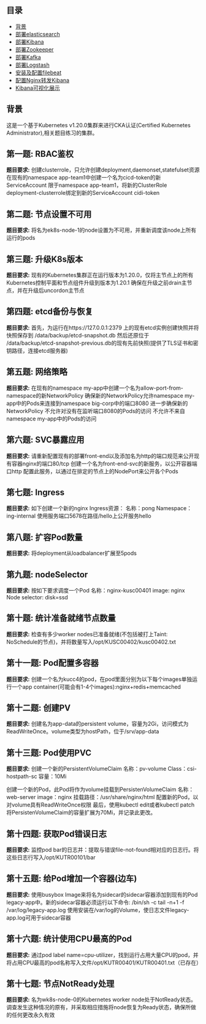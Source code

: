 ## 目录
- [背景](#背景)
- [部署elasticsearch](#部署elasticsearch)
- [部署Kibana](#部署Kibana)
- [部署Zookeeper](#部署Zookeeper)
- [部署Kafka](#部署Kafka)
- [部署Logstash](#部署Logstash)
- [安装及配置filebeat](#安装及配置filebeat)
- [配置Nginx转发Kibana](#配置Nginx转发Kibana)
- [Kibana可视化展示](#Kibana可视化展示)

## 背景
这是一个基于Kubernetes v1.20.0集群来进行CKA认证(Certified Kubernetes Administrator),相关题目练习的集群。

## 第一题: RBAC鉴权
**题目要求:** 
创建clusterrole，只允许创建deployment,daemonset,statefulset资源
在现有的namespace app-team1中创建一个名为cicd-token的新ServiceAccount
限于namespace app-team1，将新的ClusterRole deployment-clusterrole绑定到新的ServiceAccount cidi-token

## 第二题: 节点设置不可用
**题目要求:**
将名为ek8s-node-1的node设置为不可用，并重新调度该node上所有运行的pods

## 第三题: 升级K8s版本
**题目要求:**
现有的Kubernetes集群正在运行版本为1.20.0，仅将主节点上的所有Kubernetes控制平面和节点组件升级到版本为1.20.1
确保在升级之前drain主节点，并在升级后uncordon主节点

## 第四题: etcd备份与恢复
**题目要求:**
首先，为运行在https://127.0.0.1:2379 上的现有etcd实例创建快照并将快照保存到 /data/backup/etcd-snapshot.db
然后还原位于 /data/backup/etcd-snapshot-previous.db的现有先前快照(提供了TLS证书和密钥路径，连接etcd服务器)

## 第五题: 网络策略
**题目要求:**
在现有的namespace my-app中创建一个名为allow-port-from-namespace的新NetworkPolicy
确保新的NetworkPolicy允许namespace my-app中的Pods来连接到namespace big-corp中的端口8080
进一步确保新的NetworkPolicy
  不允许对没有在监听端口8080的Pods的访问
  不允许不来自namespace my-app中的Pods的访问

## 第六题: SVC暴露应用
**题目要求:**
请重新配置现有的部署front-end以及添加名为http的端口规范来公开现有容器nginx的端口80/tcp
创建一个名为front-end-svc的新服务，以公开容器端口http
配置此服务，以通过在排定的节点上的NodePort来公开各个Pods

## 第七题: Ingress
**题目要求:**
如下创建一个新的nginx Ingress资源：
名称：pong
Namespace：ing-internal
使用服务端口5678在路径/hello上公开服务hello

## 第八题: 扩容Pod数量
**题目要求:**
将deployment从loadbalancer扩展至5pods

## 第九题: nodeSelector
**题目要求:**
按如下要求调度一个Pod
名称：nginx-kusc00401
image: nginx
Node selector: disk=ssd

## 第十题: 统计准备就绪节点数量
**题目要求:**
检查有多少worker nodes已准备就绪(不包括被打上Taint: NoSchedule的节点)，并将数量写入/opt/KUSC00402/kusc00402.txt

## 第十一题: Pod配置多容器
**题目要求:**
创建一个名为kucc4的pod，在pod里面分别为以下每个images单独运行一个app container(可能会有1-4个images):nginx+redis+memcached

## 第十二题: 创建PV
**题目要求:**
创建名为app-data的persistent volume，容量为2Gi，访问模式为ReadWriteOnce。volume类型为hostPath，位于/srv/app-data

## 第十三题: Pod使用PVC
**题目要求:**
创建一个新的PersistentVolumeClaim
名称：pv-volume
Class：csi-hostpath-sc
容量：10Mi

创建一个新的Pod，此Pod将作为volume挂载到PersistenVolumeClaim
名称：web-server
image：nginx
挂载路径：/usr/share/nginx/html
配置新的Pod，以对volume具有ReadWriteOnce权限
最后，使用kubectl edit或者kubectl patch将PersistenVolumeClaim的容量扩展为70Mi，并记录此更改。 

## 第十四题: 获取Pod错误日志
**题目要求:**
监控pod bar的日志并：提取与错误file-not-found相对应的日志行。将这些日志行写入/opt/KUTR00101/bar

## 第十五题: 给Pod增加一个容器(边车)
**题目要求:**
使用busybox Image来将名为sidecar的sidecar容器添加到现有的Pod legacy-app中。新的sidecar容器必须运行以下命令:
/bin/sh -c tail -n+1 -f /var/log/legacy-app.log
使用安装在/var/log的Volume，使日志文件legacy-app.log可用于sidecar容器

## 第十六题: 统计使用CPU最高的Pod
**题目要求:**
通过pod label name=cpu-utilizer，找到运行占用大量CPU的pod，并将占用CPU最高的pod名称写入文件/opt/KUTR00401/KUTR00401.txt（已存在）

## 第十七题: 节点NotReady处理
**题目要求:**
名为wk8s-node-0的Kubernetes worker node处于NotReady状态。调查发生这种情况的原有，并采取相应措施将node恢复为Ready状态，确保所做的任何更改永久有效

